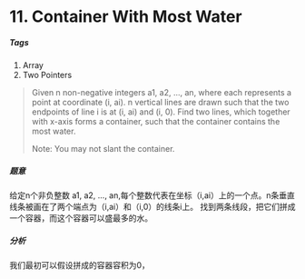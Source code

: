 # 11. Container With Most Water 
##### Tags
1. Array
2. Two Pointers

>Given n non-negative integers a1, a2, ..., an, where each represents a point at coordinate (i, ai). n vertical lines are drawn such that the two endpoints of line i is at (i, ai) and (i, 0). Find two lines, which together with x-axis forms a container, such that the container contains the most water.
>
>Note: You may not slant the container.

##### 题意
给定n个非负整数 a1, a2, ..., an,每个整数代表在坐标（i,ai）上的一个点。n条垂直线条被画在了两个端点为（i,ai）和（i,0）的线条i上。
找到两条线段，把它们拼成一个容器，而这个容器可以盛最多的水。

##### 分析
我们最初可以假设拼成的容器容积为0，
